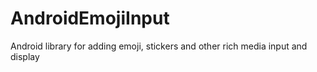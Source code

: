 AndroidEmojiInput
=================

Android library for adding emoji, stickers and other rich media input and display
